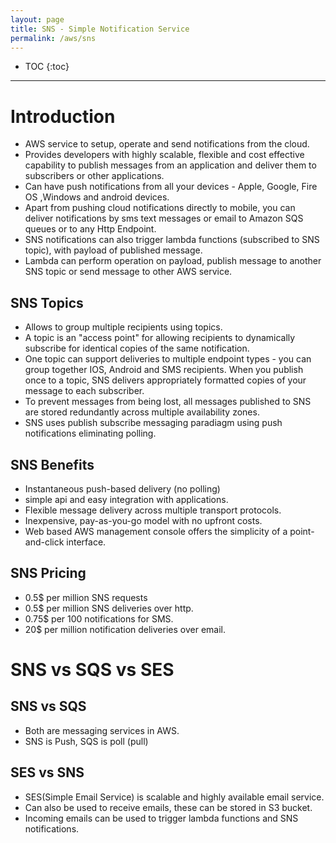 ```yaml
---
layout: page
title: SNS - Simple Notification Service
permalink: /aws/sns
---
```


- TOC
{:toc}

---

# Introduction

- AWS service to setup, operate and send notifications from the cloud.
- Provides developers with highly scalable, flexible and cost effective capability to publish messages from an application and deliver them to subscribers or other applications.
- Can have push notifications from all your devices - Apple, Google, Fire OS ,Windows and android devices.
- Apart from pushing cloud notifications directly to mobile, you can deliver notifications by sms text messages or email to Amazon SQS queues or to any Http Endpoint.
- SNS notifications can also trigger lambda functions (subscribed to SNS topic), with payload of published message.
- Lambda can perform operation on payload, publish message to another SNS topic or send message to other AWS service.

## SNS Topics
- Allows to group multiple recipients using topics.
- A topic is an "access point" for allowing recipients to dynamically subscribe for identical copies of the same notification.
- One topic can support deliveries to multiple endpoint types - you can group together IOS, Android and SMS recipients. When you publish once to a topic, SNS delivers appropriately formatted copies of your message to each subscriber.
- To prevent messages from being lost, all messages published to SNS are stored redundantly across multiple availability zones.
- SNS uses publish subscribe messaging paradiagm using push notifications eliminating polling.

## SNS Benefits
- Instantaneous push-based delivery (no polling)
- simple api and easy integration with applications.
- Flexible message delivery across multiple transport protocols.
- Inexpensive, pay-as-you-go model with no upfront costs.
- Web based AWS management console offers the simplicity of a point-and-click interface.

## SNS Pricing
- 0.5$ per million SNS requests
- 0.5$ per million SNS deliveries over http.
- 0.75$ per 100 notifications for SMS.
- 20$ per million notification deliveries over email.

# SNS vs SQS vs SES

## SNS vs SQS
- Both are messaging services in AWS.
- SNS is Push, SQS is poll (pull)

## SES vs SNS
- SES(Simple Email Service) is scalable and highly available email service.
- Can also be used to receive emails, these can be stored in S3 bucket.
- Incoming emails can be used to trigger lambda functions and SNS notifications.

